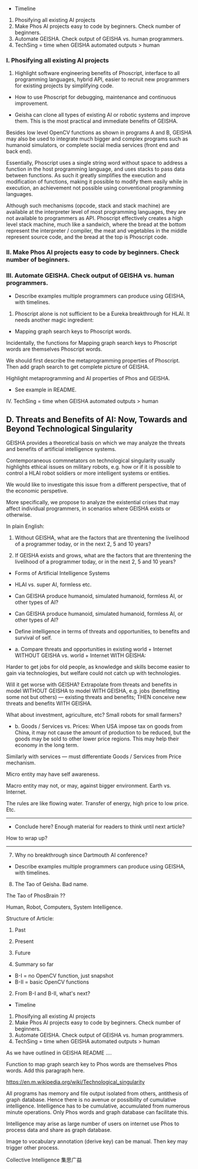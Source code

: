 
- Timeline
1. Phosifying all existing AI projects
2. Make Phos AI projects easy to code by beginners. Check number of beginners.
3. Automate GEISHA. Check output of GEISHA vs. human programmers.
4. TechSing = time when GEISHA automated outputs > human


### I. Phosifying all existing AI projects

1. Highlight software engineering benefits of Phoscript, interface to all programming languages, hybrid API, easier to recruit new programmers for existing projects by simplifying code. 

- How to use Phoscript for debugging, maintenance and continuous improvement. 

- Geisha can clone all types of existing AI or robotic systems and improve them. This is the most practical and immediate benefits of GEISHA.

Besides low level OpenCV functions as shown in programs A and B, GEISHA may also be used to integrate much bigger and complex programs such as humanoid simulators, or complete social media services (front end and back end).

Essentially, Phoscript uses a single string word without space to address a function in the host programming language, and uses stacks to pass data between functions. As such it greatly simplifies the execution and modification of functions, making it possible to modify them easily while in execution, an achievement not possible using conventional programming languages. 

Although such mechanisms (opcode, stack and stack machine) are available at the interpreter level of most programming languages, they are not available to programmers as API. Phoscript effectively creates a high level stack machine, much like a sandwich, where the bread at the bottom represent the interpreter / compiler, the meat and vegetables in the middle represent source code, and the bread at the top is Phoscript code.

### II. Make Phos AI projects easy to code by beginners. Check number of beginners.

### III. Automate GEISHA. Check output of GEISHA vs. human programmers.


- Describe examples multiple programmers can produce using GEISHA, with timelines. 


1. Phoscript alone is not sufficient to be a Eureka breakthrough for HLAI. It needs another magic ingredient:

- Mapping graph search keys to Phoscript words.

Incidentally, the functions for Mapping graph search keys to Phoscript words are themselves Phoscript words.

We should first describe the metaprogramming properties of Phoscript. Then add graph search to get complete picture of GEISHA.

Highlight metaprogramming and AI properties of Phos and GEISHA.

- See example in README.


IV. TechSing = time when GEISHA automated outputs > human


## D. Threats and Benefits of AI: Now, Towards and Beyond Technological Singularity

GEISHA provides a theoretical basis on which we may analyze the threats and benefits of artificial intelligence systems.

Contemporaneous commnetators on technological singularity usually highlights ethical issues on military robots, e.g. how or if it is possible to control a HLAI robot soldiers or more intelligent systems or entities.

We would like to investigate this issue from a different perspective, that of the economic perspetive.

More specifically, we propose to analyze the existential crises that may affect individual programmers, in scenarios where GEISHA exists or otherwise.

In plain English:

1. Without GEISHA, what are the factors that are threntening the livelihood of a programmer today, or in the next 2, 5 and 10 years?

2. If GEISHA exists and grows, what are the factors that are threntening the livelihood of a programmer today, or in the next 2, 5 and 10 years?

- Forms of Artificial Intelligence Systems

- HLAI vs. super AI, formless etc.

- Can GEISHA produce humanoid, simulated humanoid, formless AI, or other types of AI?

- Can GEISHA produce humanoid, simulated humanoid, formless AI, or other types of AI?

- Define intelligence in terms of threats and opportunities, to benefits and survival of self.

- a. Compare threats and opportunities in existing world + Internet WITHOUT GEISHA vs. world + Internet WITH GEISHA:

Harder to get jobs for old people, as knowledge and skills become easier to gain via technologies, but welfare could not catch up with technologies.

Will it get worse with GEISHA? Extrapolate from threats and benefits in model WITHOUT GEISHA to model WITH GEISHA, e.g. jobs (benefitting some not but others) &mdash; existing threats and benefits; THEN conceive new threats and benefits WITH GEISHA.

What about investment, agriculture, etc? Small robots for small farmers?

- b. Goods / Services vs. Prices: When USA impose tax on goods from China, it may not cause the amount of production to be reduced, but the goods may be sold to other lower price regions. This may help their economy in the long term.

Similarly with services &mdash; must differentiate Goods / Services from Price mechanism.

Micro entity may have self awareness.

Macro entity may not, or may, against bigger environment. Earth vs. Internet.

The rules are like flowing water. Transfer of energy, high price to low price. Etc.



<hr>

- Conclude here? Enough material for readers to think until next article?

How to wrap up?

<hr>

7. Why no breakthrough since Dartmouth AI conference?

- Describe examples multiple programmers can produce using GEISHA, with timelines. 


8. The Tao of Geisha. Bad name.

The Tao of PhosBrain ??

Human, Robot, Computers, System Intelligence.


Structure of Article:
1. Past
2. Present
3. Future



1. Summary so far

- B-I = no OpenCV function, just snapshot 
- B-II = basic OpenCV functions

2. From B-I and B-II, what's next?


- Timeline
1. Phosifying all existing AI projects
2. Make Phos AI projects easy to code by beginners. Check number of beginners.
3. Automate GEISHA. Check output of GEISHA vs. human programmers.
4. TechSing = time when GEISHA automated outputs > human


As we have outlined in GEISHA README ....

Function to map graph search key to Phos words are themselves Phos words. Add this paragraph here.

https://en.m.wikipedia.org/wiki/Technological_singularity



All programs has memory and file output isolated from others, antithesis of graph database. Hence there is no avenue or possibility of cumulative intelligence. Intelligence has to be cumulative, accumulated from numerous minute operations. Only Phos words and graph database can facilitate this.


Intelligence may arise as large number of users on internet use Phos to process data and share as graph database.

Image to vocabulary annotation (derive key) can be manual. Then key may trigger other process.

Collective Intelligence 集思广益



